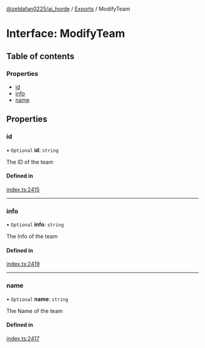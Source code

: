 [@zeldafan0225/ai_horde](../README.md) / [Exports](../modules.md) / ModifyTeam

# Interface: ModifyTeam

## Table of contents

### Properties

- [id](ModifyTeam.md#id)
- [info](ModifyTeam.md#info)
- [name](ModifyTeam.md#name)

## Properties

### id

• `Optional` **id**: `string`

The ID of the team

#### Defined in

[index.ts:2415](https://github.com/ZeldaFan0225/ai_horde/blob/d340ba6/index.ts#L2415)

___

### info

• `Optional` **info**: `string`

The Info of the team

#### Defined in

[index.ts:2419](https://github.com/ZeldaFan0225/ai_horde/blob/d340ba6/index.ts#L2419)

___

### name

• `Optional` **name**: `string`

The Name of the team

#### Defined in

[index.ts:2417](https://github.com/ZeldaFan0225/ai_horde/blob/d340ba6/index.ts#L2417)
